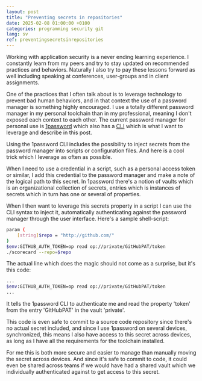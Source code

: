 ```yaml
---
layout: post
title: "Preventing secrets in repositories"
date: 2025-02-08 01:00:00 +0100
categories: programming security git
lang: sv
ref: preventingsecretsinrepositories
---
```

Working with application security is a never ending learning experience. I constantly learn from my peers and try to stay updated on recommended practices and behaviors. Naturally I also try to pay these lessons forward as well including speaking at conferences, user-groups and in client assignments.

One of the practices that I often talk about is to leverage technology to prevent bad human behaviors, and in that context the use of a password manager is something highly encouraged. I use a totally different password manager in my personal toolchain than in my professional, meaning I don't exposed each context to each other. The current password manager for personal use is [1password] which also has a [CLI] which is what I want to leverage and describe in this post.

Using the 1password CLI includes the possibility to inject secrets from the password manager into scripts or configuration files. And here is a cool trick which I leverage as often as possible.

When I need to use a credential in a script, such as a personal access token or similar, I add this credential to the password manager and make a note of the logical path to this secret. In 1password there's a notion of vaults which is an organizational collection of secrets, entries which is instances of secrets which in turn has one or several of properties.

When I then want to leverage this secrets property in a script I can use the CLI syntax to inject it, automatically authenticating against the password manager through the user interface. Here's a sample shell-script:

``` bash
param (
    [string]$repo = "http://github.com/"
)
$env:GITHUB_AUTH_TOKEN=op read op://private/GitHubPAT/token
./scorecard --repo=$repo
```

The actual line which does the magic should not come as a surprise, but it's this code:

``` bash
...
$env:GITHUB_AUTH_TOKEN=op read op://private/GitHubPAT/token
...
```

It tells the 1password CLI to authenticate me and read the property 'token' from the entry 'GitHubPAT' in the vault 'private'.

This code is even safe to commit to a source code repository since there's no actual secret included, and since I use 1password on several devices, synchronized, this means I also have access to this secret across devices, as long as I have all the requirements for the toolchain installed.

For me this is both more secure and easier to manage than manually moving the secret across devices. And since it's safe to commit to code, it could even be shared across teams if we would have had a shared vault which we individually authenticated against to get access to this secret.

[1password]: https://1password.com/
[CLI]: https://1password.com/downloads/command-line
